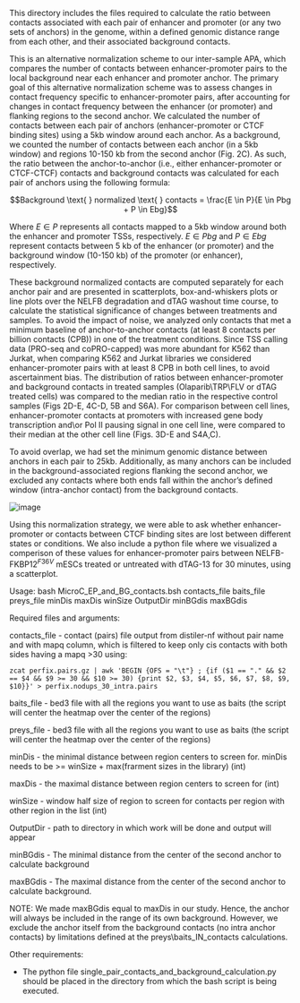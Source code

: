 This directory includes the files required to calculate the ratio between contacts associated with each pair of enhancer
and promoter (or any two sets of anchors) in the genome, within a defined genomic distance range from each other, and their 
associated background contacts. 

This is an alternative normalization scheme to our inter-sample APA, which compares the number of contacts between enhancer-promoter pairs to the local background near each enhancer and promoter anchor. The primary goal of this alternative normalization scheme was to assess changes in contact frequency specific to enhancer-promoter pairs, after accounting for changes in contact frequency between the enhancer (or promoter) and flanking regions to the second anchor. We calculated the number of contacts between each pair of anchors (enhancer-promoter or CTCF binding sites) using a 5kb window around each anchor. As a background, we counted  the number of contacts between each anchor (in a 5kb window) and regions 10-150 kb from the second anchor (Fig. 2C). As such, the ratio between the anchor-to-anchor (i.e., either enhancer-promoter or CTCF-CTCF) contacts and background contacts was calculated for each pair of anchors using the following formula:

$$Background \text{ } normalized  \text{ } contacts = \frac{E \in P}{E \in Pbg + P \in Ebg}$$

Where $E \in P$ represents all contacts mapped to a 5kb window around both the enhancer and promoter TSSs, respectively. $E \in Pbg$ and $P \in Ebg$ represent contacts between 5 kb of the enhancer (or promoter) and the background window (10-150 kb) of the promoter (or enhancer), respectively.

These background normalized contacts are computed separately for each anchor pair and are presented in scatterplots, box-and-whiskers plots or line plots over the NELFB degradation and dTAG washout time course, to calculate the statistical significance of changes between treatments and samples. To avoid the impact of noise, we analyzed only contacts that met a minimum baseline of anchor-to-anchor contacts (at least 8 contacts per billion contacts (CPB)) in one of the treatment conditions. Since TSS calling data (PRO-seq and coPRO-capped) was more abundant for K562 than Jurkat, when comparing K562 and Jurkat libraries we considered enhancer-promoter pairs with at least 8 CPB in both cell lines, to avoid ascertainment bias. The distribution of ratios between enhancer-promoter and background contacts in treated samples (Olaparib\TRP\FLV or dTAG treated cells) was compared to the median ratio in the respective control samples (Figs 2D-E, 4C-D, 5B and S6A). For comparison between cell lines, enhancer-promoter contacts at promoters with increased gene body transcription and\or Pol II pausing signal in one cell line, were compared to their median at the other cell line (Figs. 3D-E and S4A,C).

To avoid overlap, we had set the minimum genomic distance between anchors in each pair to 25kb. Additionally, as many anchors can be included in the background-associated regions flanking the second anchor, we excluded any contacts where both ends fall within the anchor’s defined window (intra-anchor contact) from the background contacts.   


![image](https://user-images.githubusercontent.com/47452349/187677535-e9bde4ff-0365-4bfa-8235-d375a74100b0.png)

Using this normalization strategy, we were able to ask whether enhancer-promoter or contacts between CTCF binding sites are 
lost between different states or conditions. We also include a python file where we visualized a comperison of these values 
for enhancer-promoter pairs between $\text{NELFB-FKBP12}^{F36V}$ mESCs treated or untreated with dTAG-13 for 30 minutes, using a scatterplot.

Usage:
    bash MicroC_EP_and_BG_contacts.bsh contacts_file baits_file preys_file minDis maxDis winSize OutputDir minBGdis maxBGdis
    
Required files and arguments:

contacts_file - contact (pairs) file output from distiler-nf without pair name and with mapq column, which is filtered to keep only cis contacts with both sides having a mapq >30 using:

    zcat perfix.pairs.gz | awk 'BEGIN {OFS = "\t"} ; {if ($1 == "." && $2 == $4 && $9 >= 30 && $10 >= 30) {print $2, $3, $4, $5, $6, $7, $8, $9, $10}}' > perfix.nodups_30_intra.pairs

baits_file - bed3 file with all the regions you want to use as baits (the script will center the heatmap over the center of the regions)

preys_file - bed3 file with all the regions you want to use as baits (the script will center the heatmap over the center of the regions)

minDis - the minimal distance between region centers to screen for. minDis needs to be >= winSize + max(frarment sizes in the library) (int)

maxDis - the maximal distance between region centers to screen for (int)

winSize - window half size of region to screen for contacts per region with other region in the list (int)

OutputDir - path to directory in which work will be done and output will appear

minBGdis - The minimal distance from the center of the second anchor to calculate background

maxBGdis - The maximal distance from the center of the second anchor to calculate background. 

NOTE: We made maxBGdis equal to maxDis in our study. Hence, the anchor will always be included in the range of its own background. However, we exclude the anchor itself from the background contacts (no intra anchor contacts) by limitations defined at the preys\baits_IN_contacts calculations.

Other requirements:

* The python file single_pair_contacts_and_background_calculation.py should be placed in the directory from which the bash script is being executed.
